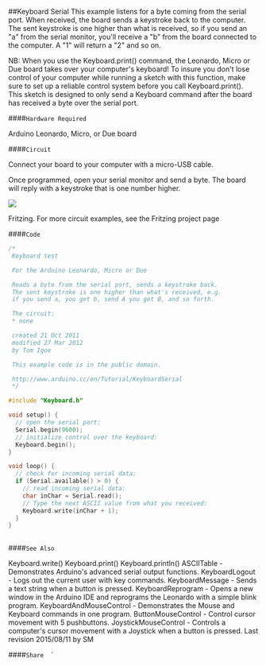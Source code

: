 ##Keyboard Serial
This example listens for a byte coming from the serial port. When received, the board sends a keystroke back to the computer. The sent keystroke is one higher than what is received, so if you send an "a" from the serial monitor, you'll receive a "b" from the board connected to the computer. A "1" will return a "2" and so on.

NB:  When you use the Keyboard.print() command, the Leonardo, Micro or Due board takes over your computer's keyboard! To insure you don't lose control of your computer while running a sketch with this function, make sure to set up a reliable control system before you call Keyboard.print(). This sketch is designed to only send a Keyboard command after the board has received a byte over the serial port.


####`Hardware Required`


Arduino Leonardo, Micro, or Due board

####`Circuit`


Connect your  board to your computer with a micro-USB cable. 

Once programmed, open your serial monitor and send a byte. The board will reply with a keystroke that is one number higher.


![](img/KeyboardSerial_bb.png)

Fritzing. For more circuit examples, see the Fritzing project page 

####`Code`




  
```c++
/*
 Keyboard test

 For the Arduino Leonardo, Micro or Due

 Reads a byte from the serial port, sends a keystroke back.
 The sent keystroke is one higher than what's received, e.g.
 if you send a, you get b, send A you get B, and so forth.

 The circuit:
 * none

 created 21 Oct 2011
 modified 27 Mar 2012
 by Tom Igoe

 This example code is in the public domain.

 http://www.arduino.cc/en/Tutorial/KeyboardSerial
 */

#include "Keyboard.h"

void setup() {
  // open the serial port:
  Serial.begin(9600);
  // initialize control over the keyboard:
  Keyboard.begin();
}

void loop() {
  // check for incoming serial data:
  if (Serial.available() > 0) {
    // read incoming serial data:
    char inChar = Serial.read();
    // Type the next ASCII value from what you received:
    Keyboard.write(inChar + 1);
  }
}
  
```





####`See Also`

Keyboard.write()
Keyboard.print()
Keyboard.println()
ASCIITable - Demonstrates Arduino's advanced serial output functions.
KeyboardLogout -  Logs out the current user with key commands.
KeyboardMessage -  Sends a text string when a button is pressed.
KeyboardReprogram -  Opens a new window in the Arduino IDE and reprograms the Leonardo with a simple blink program.
KeyboardAndMouseControl -  Demonstrates the Mouse and Keyboard commands in one program.
ButtonMouseControl -  Control cursor movement with 5 pushbuttons.
JoystickMouseControl -  Controls a computer's cursor movement with a Joystick when a button is pressed.
Last revision 2015/08/11 by SM



				
				




  ####`Share`
`
`
`
